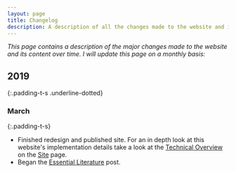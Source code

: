 ```yaml
---
layout: page
title: Changelog
description: A description of all the changes made to the website and its content over time.
---
```


*This page contains a description of the major changes made to the website and its content over time.*
*I will update this page on a monthly basis:*

## 2019
{:.padding-t-s .underline-dotted}

### March
{:.padding-t-s}

* Finished redesign and published site. For an in depth look at this website's implementation 
  details take a look at the <a href="">Technical Overview</a> on the <a href="/site">Site</a> page.
* Began the <a href="/posts/essential-literature">Essential Literature</a> post.